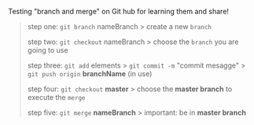 Testing "branch and merge" on Git hub for learning them and share!

> step one: `git branch` nameBranch > create a new `branch`
>
> step two: `git checkout` nameBranch > choose the `branch` you are going to use
>
> step three: `git add` elements > `git commit -m` "commit mesagge" > `git push origin` __branchName__ (in use)
>
> step four: `git checkout` __master__ > choose the __master branch__ to execute the `merge`
>
> step five: `git merge` __nameBranch__ > important: be in __master branch__